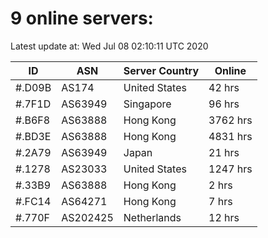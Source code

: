 # 9 online servers:

Latest update at: Wed Jul 08 02:10:11 UTC 2020

| ID | ASN | Server Country | Online |
| -- | --- | -------------- | ------ |
| #.D09B | AS174 | United States | 42 hrs |
| #.7F1D | AS63949 | Singapore | 96 hrs |
| #.B6F8 | AS63888 | Hong Kong | 3762 hrs |
| #.BD3E | AS63888 | Hong Kong | 4831 hrs |
| #.2A79 | AS63949 | Japan | 21 hrs |
| #.1278 | AS23033 | United States | 1247 hrs |
| #.33B9 | AS63888 | Hong Kong | 2 hrs |
| #.FC14 | AS64271 | Hong Kong | 7 hrs |
| #.770F | AS202425 | Netherlands | 12 hrs |


